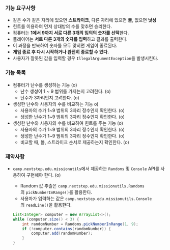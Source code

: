 ### 기능 요구사항

- 같은 수가 같은 자리에 있으면 **스트라이크**, 다른 자리에 있으면 **볼**, 없으면 **낫싱**
- 힌트를 이용하여 먼저 상대방의 수를 맞추면 승리한다.
- 컴퓨터는 **1에서 9까지 서로 다른 3개의 임의의 숫자를 선택**한다.
- 플레이어는 **서로 다른 3개의 숫자를 입력**하고 결과를 출력한다.
- 이 과정을 반복하여 숫자를 모두 맞히면 게임이 종료된다.
- **게임 종료 후 다시 시작하거나 완전히 종료할 수 있다.**
- 사용자가 잘못된 값을 입력할 경우 `IllegalArgumentException`을 발생시킨다.

### 기능 목록

- 컴퓨터가 난수를 생성하는 기능 (o)
    - 난수 생성이 1 ~ 9 범위를 가지는지 고려한다. (o)
    - 난수가 3자리인지 고려한다. (o)
- 생성한 난수와 사용자의 수를 비교하는 기능 o)
    - 사용자의 수가 1~9 범위의 3자리 정수인지 확인한다. (o)
    - 생성한 난수가 1~9 범위의 3자리 정수인지 확인한다. (o)
- 생성한 난수와 사용자의 수를 비교하여 힌트를 주는 기능 (o)
    - 사용자의 수가 1~9 범위의 3자리 정수인지 확인한다. (o)
    - 생성한 난수가 1~9 범위의 3자리 정수인지 확인한다. (o)
    - 비교할 때, 볼, 스트라이크 순서로 제공하는지 확인한다. (o)

### 제약사항

- `camp.nextstep.edu.missionutils`에서 제공하는 `Randoms` 및 `Console` API를 사용하여 구현해야 한다. (o)
    - Random 값 추출은 `camp.nextstep.edu.missionutils.Randoms`의 `pickNumberInRange()`를 활용한다.
    - 사용자가 입력하는 값은 `camp.nextstep.edu.missionutils.Console`의 `readLine()`을 활용한다.
    
    ```java
    List<Integer> computer = new ArrayList<>();
    while (computer.size() < 3) {
        int randomNumber = Randoms.pickNumberInRange(1, 9);
        if (!computer.contains(randomNumber)) {
            computer.add(randomNumber);
        }
    }
    ```